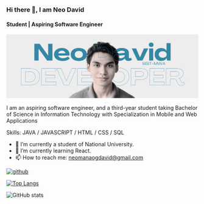 ### Hi there 👋, I am Neo David
#### Student | Aspiring Software Engineer
![Software Developer](https://github.com/neomdavid/neomdavid/blob/main/GitHubHeader.png)

I am an aspiring software engineer, and a third-year student taking Bachelor of Science in Information Technology with Specialization in Mobile and Web Applications

Skills: JAVA / JAVASCRIPT / HTML / CSS / SQL

- 🔭 I’m currently a student of National University. 
- 🌱 I’m currently learning React.
- 📫 How to reach me: neomanaogdavid@gmail.com 

[<img src='https://cdn.jsdelivr.net/npm/simple-icons@3.0.1/icons/github.svg' alt='github' height='40'>](https://github.com/neomdavid)  

[![Top Langs](https://github-readme-stats.vercel.app/api/top-langs/?username=neomdavid)](https://github.com/anuraghazra/github-readme-stats)

![GitHub stats](https://github-readme-stats.vercel.app/api?username=neomdavid&show_icons=true)  

